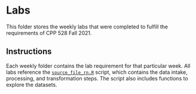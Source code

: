 # Labs

This folder stores the weekly labs that were completed to fulfill the requirements of CPP 528 Fall 2021.

## Instructions

Each weekly folder contains the lab requirement for that particular week. All labs reference the [`source_file_rn.R`](analysis/source_file_rn.R) script, which contains the data intake, processing, and transformation steps. The script also includes functions to explore the datasets.

